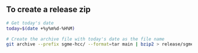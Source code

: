 To create a release zip
-----------------------
```sh
# Get today's date
today=$(date +%y%m%d-%H%M)

# Create the archive file with today's date as the file name
git archive --prefix sgme-hcc/ --format=tar main | bzip2 > release/sgme_$today.bz2
```